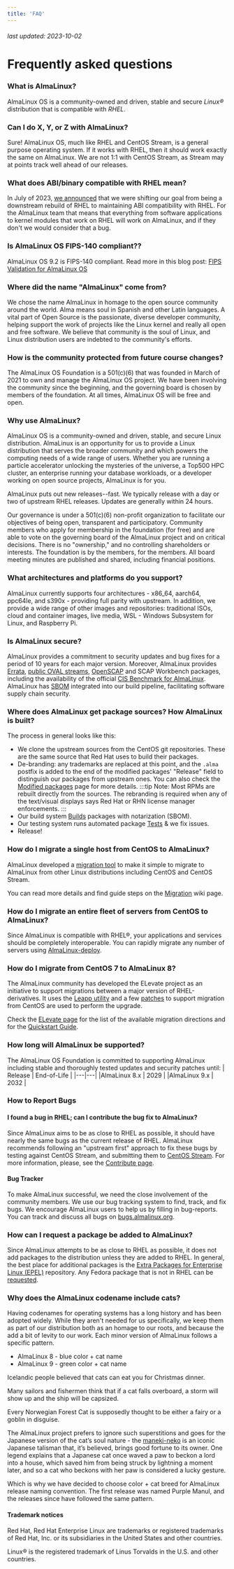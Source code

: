```yaml
---
title: 'FAQ'
---
```

###### last updated: 2023-10-02

# Frequently asked questions

### What is AlmaLinux?

AlmaLinux OS is a community-owned and driven, stable and secure *Linux®* distribution that is compatible with *RHEL*.

### Can I do X, Y, or Z with AlmaLinux?

Sure! AlmaLinux OS, much like RHEL and CentOS Stream, is a general purpose operating system. If it works with RHEL, then it should work exactly the same on AlmaLinux. We are not 1:1 with CentOS Stream, as Stream may at points track well ahead of our releases. 

### What does ABI/binary compatible with RHEL mean?

In July of 2023, [we announced](https://almalinux.org/blog/future-of-almalinux/) that we were shifting our goal from being a downstream rebuild of RHEL to maintaining ABI compatibility with RHEL. For the AlmaLinux team that means that everything from software applications to kernel modules that work on RHEL will work on AlmaLinux, and if they don't we would consider that a bug.

### Is AlmaLinux OS FIPS-140 compliant??

AlmaLinux OS 9.2 is FIPS-140 compliant. Read more in this blog post: [FIPS Validation for AlmaLinux OS](https://almalinux.org/blog/2023-09-19-fips-validation-for-almalinux/)

### Where did the name "AlmaLinux" come from?

We chose the name AlmaLinux in homage to the open source community around the world. Alma means soul in Spanish and other Latin languages. A vital part of Open Source is the passionate, diverse developer community, helping support the work of projects like the Linux kernel and really all open and free software. We believe that community is the soul of Linux, and Linux distribution users are indebted to the community's efforts.

### How is the community protected from future course changes?

The AlmaLinux OS Foundation is a 501(c)(6) that was founded in March of 2021 to own and manage the AlmaLinux OS project. We have been involving the community since the beginning, and the governing board is chosen by members of the foundation. At all times, AlmaLinux OS will be free and open.

### Why use AlmaLinux?

AlmaLinux OS is a community-owned and driven, stable, and secure Linux distribution. AlmaLinux is an opportunity for us to provide a Linux distribution that serves the broader community and which powers the computing needs of a wide range of users. Whether you are running a particle accelerator unlocking the mysteries of the universe, a Top500 HPC cluster, an enterprise running your database workloads, or a developer working on open source projects, AlmaLinux is for you.

AlmaLinux puts out new releases--fast. We typically release with a day or two of upstream RHEL releases. Updates are generally within 24 hours. 

Our governance is under a 501(c)(6) non-profit organization to facilitate our objectives of being open, transparent and participatory. Community members who apply for membership in the foundation (for free) and are able to vote on the governing board of the AlmaLinux project and on critical decisions. There is no "ownership," and no controlling shareholders or interests. The foundation is by the members, for the members. All board meeting minutes are published and shared, including financial positions.

### What architectures and platforms do you support?

AlmaLinux currently supports four architectures - x86_64, aarch64, ppc64le, and s390x - providing full parity with upstream. In addition, we provide a wide range of other images and repositories: traditional ISOs, cloud and container images, live media, WSL - Windows Subsystem for Linux, and Raspberry Pi. 

### Is AlmaLinux secure?

AlmaLinux provides a commitment to security updates and bug fixes for a period of 10 years for each major version. Moreover, AlmaLinux provides [Errata](/documentation/errata.md), [public OVAL streams](/documentation/oval-streams.md), [OpenSCAP](/documentation/openscap-guide.md) and SCAP Workbench packages, including the availability of the official [CIS Benchmark for AlmaLinux](https://www.cisecurity.org/benchmark/almalinuxos_linux). AlmaLinux has [SBOM](/documentation/sbom-guide.md) integrated into our build pipeline, facilitating software supply chain security.


### Where does AlmaLinux get package sources? How AlmaLinux is built?

The process in general looks like this:
* We clone the upstream sources from the CentOS git repositories. These are the same source that Red Hat uses to build their packages.
* De-branding: any trademarks are replaced at this point, and the `.alma` postfix is added to the end of the modified packages' "Release" field to distinguish our packages from upstream ones. You can also check the [Modified packages](/development/Modified-packages.md) page for more details.
  :::tip
  Note: Most RPMs are rebuilt directly from the sources. The rebranding is required when any of the text/visual displays says Red Hat or RHN license manager enforcements.
  :::
* Our build system [Builds](https://build.almalinux.org/) packages with notarization (SBOM). 
* Our testing system runs automated package [Tests](https://github.com/AlmaLinux/alts) & we fix issues.
* Release!

### How do I migrate a single host from CentOS to AlmaLinux?

AlmaLinux developed a [migration tool](https://github.com/AlmaLinux/almalinux-deploy) to make it simple to migrate to AlmaLinux from other Linux distributions including CentOS and CentOS Stream. 

You can read more details and find guide steps on the [Migration](/documentation/migration-guide.md) wiki page. 

### How do I migrate an entire fleet of servers from CentOS to AlmaLinux?

Since AlmaLinux is compatible with RHEL®, your applications and services should be completely interoperable. You can rapidly migrate any number of servers using [AlmaLinux-deploy](https://github.com/AlmaLinux/almalinux-deploy).

### How do I migrate from CentOS 7 to AlmaLinux 8?

The AlmaLinux community has developed the ELevate project as an initiative to support migrations between a major version of RHEL-derivatives. It uses the [Leapp utility](https://leapp.readthedocs.io/) and a few [patches](https://github.com/AlmaLinux/leapp-repository/commits/almalinux) to support migration from CentOS are used to perform the upgrade. 

Check the [ELevate page](/elevate/README.md) for the list of the available migration directions and for the [Quickstart Guide](/elevate/ELevate-quickstart-guide.md).


### How long will AlmaLinux be supported?

The AlmaLinux OS Foundation is committed to supporting AlmaLinux including stable and thoroughly tested updates and security patches until: 
| Release | End-of-Life |
|---|---|
|AlmaLinux 8.x | 2029 |
|AlmaLinux 9.x | 2032 |

### How to Report Bugs

#### I found a bug in RHEL; can I contribute the bug fix to AlmaLinux?

Since AlmaLinux aims to be as close to RHEL as possible, it should have nearly the same bugs as the current release of RHEL.  AlmaLinux recommends following an "upstream first" approach to fix these bugs by testing against CentOS Stream, and submitting them to [CentOS Stream](https://wiki.centos.org/ReportBugs). For more information, please, see the  [Contribute page](/contribute.html#help-with-reporting-bugs-and-making-fixes).

#### Bug Tracker 

To make AlmaLinux successful, we need the close involvement of the community members. We use our bug tracking system to find, track, and fix bugs. We encourage AlmaLinux users to help us by filling in bug-reports. You can track and discuss all bugs on [bugs.almalinux.org](https://bugs.almalinux.org/).

### How can I request a package be added to AlmaLinux?

Since AlmaLinux attempts to be as close to RHEL as possible, it does not add packages to the distribution unless they are added to RHEL. In general, the best place for additional packages is the [Extra Packages for Enterprise Linux (EPEL)](https://docs.fedoraproject.org/en-US/epel/) repository. Any Fedora package that is not in RHEL can be [requested](https://docs.fedoraproject.org/en-US/epel/epel-package-request/).

### Why does the AlmaLinux codename include cats?

Having codenames for operating systems has a long history and has been adopted widely. While they aren't needed for us specifically, we keep them as part of our distribution both as an homage to our roots, and because the add a bit of levity to our work. Each minor version of AlmaLinux follows a specific pattern. 

* AlmaLinux 8 - blue color + cat name
* AlmaLinux 9 - green color + cat name

Icelandic people believed that cats can eat you for Christmas dinner.

Many sailors and fishermen think that if a cat falls overboard, a storm will show up and the ship will be capsized.

Every Norwegian Forest Cat is supposedly thought to be either a fairy or a goblin in disguise. 

The AlmaLinux project prefers to ignore such superstitions and goes for the Japanese version of the cat’s soul nature - the [maneki-neko](https://en.wikipedia.org/wiki/Maneki-neko) is an iconic Japanese talisman that, it’s believed, brings good fortune to its owner. One legend explains that a Japanese cat once waved a paw to beckon a lord into a house, which saved him from being struck by lightning a moment later, and so a cat who beckons with her paw is considered a lucky gesture. 

Which is why we have decided to choose color + cat breed for AlmaLinux release naming convention. The first release was named Purple Manul, and the releases since have followed the same pattern. 


#### Trademark notices

Red Hat, Red Hat Enterprise Linux are trademarks or registered trademarks of Red Hat, Inc. or its subsidiaries in the United States and other countries.
    
Linux® is the registered trademark of Linus Torvalds in the U.S. and other countries. 

